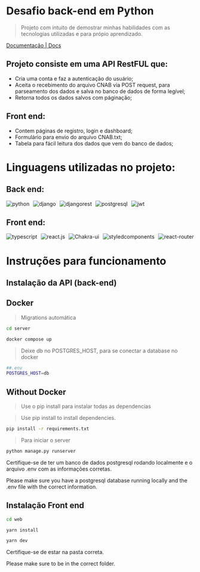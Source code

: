 # Desafio back-end em Python

> Projeto com intuito de demostrar minhas habilidades com as tecnologias utilizadas e para própio aprendizado.

[Documentação | Docs](https://rapha021.github.io/desafio-backend-python/)

## Projeto consiste em uma API RestFUL que:

- Cria uma conta e faz a autenticação do usuário;
- Aceita o recebimento do arquivo CNAB via POST request, para parseamento dos dados e salva no banco de dados de forma legível;
- Retorna todos os dados salvos com páginação;

## Front end:

- Contem páginas de registro, login e dashboard;
- Formulário para envio do arquivo CNAB.txt;
- Tabela para fácil leitura dos dados que vem do banco de dados;

# Linguagens utilizadas no projeto:

## Back end:

<div style="display: flex; gap: 10px; flex-wrap: wrap">
    <img align="center" alt="python" src="https://img.shields.io/badge/Python-14354C?style=for-the-badge&logo=python&logoColor=white"/>
    <img align="center" alt="django" src="https://img.shields.io/badge/Django-154915?style=for-the-badge&logo=django&logoColor=white"/>
    <img align="center" alt="djangorest" src="https://img.shields.io/badge/DJANGO-REST-ff1709?style=for-the-badge&logo=django&logoColor=white&color=ff1709&labelColor=gray"/>
    <img align="center" alt="postgresql" src="https://img.shields.io/badge/PostgreSQL-316192?style=for-the-badge&logo=postgresql&logoColor=white"/>
    <img align="center" alt="jwt" src="https://img.shields.io/badge/json%20web%20token-323330?style=for-the-badge&logo=json-web-tokens&logoColor=pink"/>
</div>

## Front end:

<div style="display: flex; gap: 10px; flex-wrap: wrap">
    <img align="center" alt="typescript" src="https://img.shields.io/badge/TypeScript-007ACC?style=for-the-badge&logo=typescript&logoColor=white"/>
    <img align="center" alt="react.js" src="https://img.shields.io/badge/React-20232A?style=for-the-badge&logo=react&logoColor=61DAFB"/>
    <img align="center" alt="Chakra-ui" src="https://img.shields.io/badge/chakra-%234ED1C5.svg?style=for-the-badge&logo=chakraui&logoColor=white"/>
    <img align="center" alt="styledcomponents" src="https://img.shields.io/badge/styled--components-DB7093?style=for-the-badge&logo=styled-components&logoColor=white"/>
    <img align="center" alt="react-router" src="https://img.shields.io/badge/React_Router-CA4245?style=for-the-badge&logo=react-router&logoColor=white"/>
</div>

# Instruções para funcionamento

## Instalação da API (back-end)

## Docker

> Migrations automática

```bash
cd server
```

```bash
docker compose up
```

> Deixe db no POSTGRES_HOST, para se conectar a database no docker

```bash
##.env
POSTGRES_HOST=db
```

## Without Docker

> Use o pip install para instalar todas as dependencias

> Use pip install to install dependencies.

```bash
pip install -r requirements.txt
```

> Para iniciar o server

```bash
python manage.py runserver
```

Certifique-se de ter um banco de dados postgresql rodando localmente e o arquivo .env com as informações corretas.

Please make sure you have a postgresql database running locally and the .env file with the correct information.

## Instalação Front end

```bash
cd web
```

```bash
yarn install
```

```bash
yarn dev
```

Certifique-se de estar na pasta correta.

Please make sure to be in the correct folder.
